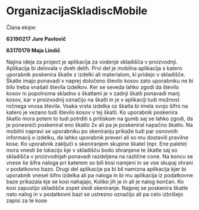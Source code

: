 # OrganizacijaSkladiscMobile
Člana ekipe: 

**63190217 Jure Pavlovič** 

**63170179 Maja Lindič** 

Najina ideja za project je aplikacija za vodenje skladišča v proizvodnji. Aplikacija bi delovala v dveh delih. Prvi del je mobilna aplikacija s katero uporabnik poskenira škatle z izdelki ali materialom, ki pridejo v skladišče. Škatle imajo ponavadi v naprej določeno število kosov zato uporabniku ne bi bilo treba vnašati števila izdelkov. Ker se seveda lahko zgodi da število kosov ni popolnoma skladno s škatlami je v zadnji škatli ponavadi manj kosov, kar v proizvodnij označijo na škatli in je v aplikaciji tudi možnost ročnega vnosa števila. Vsaka vrsta izdelka oz škatla bi imela svojo šifro na katero je vezano tudi število kosov v tej škatli. Ko uporabnik poskenira škatlo mora potem to tudi potrditi s pritiskom na gumb saj se lahko zgodi, da je ponesreči poskeniral eno škatlo 2x ali pa je poskeniral napačno škatlo. Na mobilni napravi se uporabniku po skeniranju prikaže tudi par osnovnih informacij o izdelku, da lahko uporabnik preveri ali so mu dostavili pravilne kose. Ko uporabnik zaključi s skeniranjem skupine škatel (npr. Ene palete) mora vnesti še lokacijo kje v skladišču bodo shranjene te škatle saj so skladišča v proizvodnjah ponavadi razdeljena na različne cone. Na koncu se vnese še šifra naloga pri katerem so bili kosi narejeni in se vse skupaj shrani v podatkovno bazo. Drugi del aplikacije pa bi bil namizna aplikacija kjer bi uporabnik vnesel šifro izdelka ali pa naloga in bi mu aplikacija iz podatkovne baze prikazala kje se kosi nahajajo, Koliko jih je in ali je nalog končan. Ko kosi zapustijo skladišče zopet sledi skeniranje. Najprej se poskenira škatle nato nalog in v podatkovni bazi se ustrezno označijo ali pa celo izbrišejo zapisi za te kose
